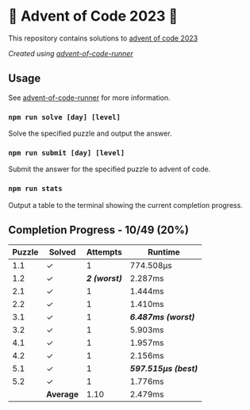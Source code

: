 # :santa: Advent of Code 2023 :christmas_tree:

This repository contains solutions to [advent of code 2023](https://adventofcode.com/2023) 

_Created using [advent-of-code-runner](https://github.com/beakerandjake/advent-of-code-runner)_

## Usage
See [advent-of-code-runner](https://github.com/beakerandjake/advent-of-code-runner) for more information.

### `npm run solve [day] [level]`
Solve the specified puzzle and output the answer.

### `npm run submit [day] [level]`
Submit the answer for the specified puzzle to advent of code.

### `npm run stats`
Output a table to the terminal showing the current completion progress.

<!--Please do not delete the following comments, they are required to save your stats to this file.-->
<!--START_AUTOGENERATED_COMPLETION_PROGRESS_SECTION-->
## Completion Progress - 10/49 (20%)

| Puzzle | Solved | Attempts | Runtime |
| --- | --- | --- | --- |
| 1.1 | ✓ | 1 | 774.508μs |
| 1.2 | ✓ | ***2 (worst)*** | 2.287ms |
| 2.1 | ✓ | 1 | 1.444ms |
| 2.2 | ✓ | 1 | 1.410ms |
| 3.1 | ✓ | 1 | ***6.487ms (worst)*** |
| 3.2 | ✓ | 1 | 5.903ms |
| 4.1 | ✓ | 1 | 1.957ms |
| 4.2 | ✓ | 1 | 2.156ms |
| 5.1 | ✓ | 1 | ***597.515μs (best)*** |
| 5.2 | ✓ | 1 | 1.776ms |
|  | **Average** | 1.10 | 2.479ms |
<!--END_AUTOGENERATED_COMPLETION_PROGRESS_SECTION-->